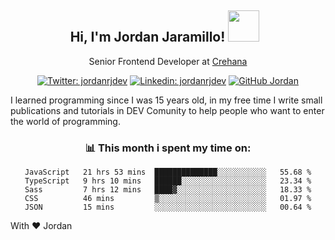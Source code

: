 <div align="center">
<h2 style="margin-right:10px;">Hi, I'm Jordan Jaramillo! <img src="https://media.giphy.com/media/Wj7lNjMNDxSmc/source.gif" width="50" > </h2>

<p>Senior Frontend Developer at <a href="https://www.crehana.com/">Crehana</a></p>

[![Twitter: jordanrjdev](https://img.shields.io/twitter/follow/jordanrjdev?style=social)](https://twitter.com/jordanrjdev)
[![Linkedin: jordanrjdev](https://img.shields.io/badge/-jordanrjdev-blue?style=flat-square&logo=Linkedin&logoColor=white&link=https://www.linkedin.com/in/jordanrjdev/)](https://www.linkedin.com/in/jordanrjdev/)
[![GitHub Jordan](https://img.shields.io/github/followers/jnadroj?label=follow&style=social)](https://github.com/jnadroj)

</div>
I learned programming since I was 15 years old, in my free time I write small publications and tutorials in DEV Comunity to help people who want to enter the world of programming.

<div align="center">

### 📊 **This month i spent my time on:**

<!--START_SECTION:waka-->

```text
JavaScript   21 hrs 53 mins  ██████████████░░░░░░░░░░░   55.68 %
TypeScript   9 hrs 10 mins   ██████░░░░░░░░░░░░░░░░░░░   23.34 %
Sass         7 hrs 12 mins   ████▓░░░░░░░░░░░░░░░░░░░░   18.33 %
CSS          46 mins         ▒░░░░░░░░░░░░░░░░░░░░░░░░   01.97 %
JSON         15 mins         ░░░░░░░░░░░░░░░░░░░░░░░░░   00.64 %
```

<!--END_SECTION:waka-->

</div>

With ❤️ Jordan
